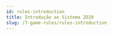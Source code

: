 ```yaml
---
id: rules-introduction
title: Introdução ao Sistema 2D20
slug: /7-game-rules/rules-introduction
---
```



